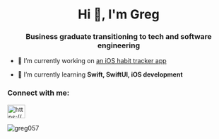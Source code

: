 <h1 align="center">Hi 👋, I'm Greg</h1>
<h3 align="center">Business graduate transitioning to tech and software engineering</h3>

- 🔭 I’m currently working on [an iOS habit tracker app](https://github.com/Greg057/HabitTrackerApp)

- 🌱 I’m currently learning **Swift, SwiftUI, iOS development**

<h3 align="left">Connect with me:</h3>
<p align="left">
<a href="https://www.linkedin.com/in/gr%C3%A9goiremeyer/" target="blank"><img align="center" src="https://raw.githubusercontent.com/rahuldkjain/github-profile-readme-generator/master/src/images/icons/Social/linked-in-alt.svg" alt="https://www.linkedin.com/in/grßegoiremeyer/" height="30" width="40" /></a>
</p>
<p><img align="center" src="https://github-readme-stats.vercel.app/api/top-langs?username=greg057&show_icons=true&locale=en&layout=compact" alt="greg057" /></p>

